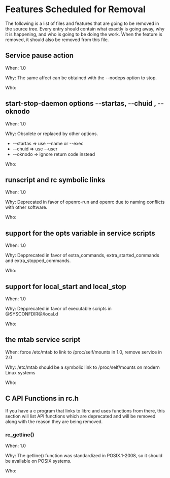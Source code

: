 # Features Scheduled for Removal

The following is a list of files and features that are going to be removed in
the source tree.  Every entry should contain what exactly is going away, why it
is happening, and who is going to be doing the work.  When the feature is
removed, it should also be removed from this file.

## Service pause action

When: 1.0

Why: The same affect can be obtained with the --nodeps option to stop.

Who:

## start-stop-daemon options --startas, --chuid , --oknodo

When: 1.0

Why: Obsolete or replaced by other options.

* --startas => use --name or --exec
* --chuid => use --user
* --oknodo => ignore return code instead

Who:

## runscript and rc symbolic links

When: 1.0

Why: Deprecated in favor of openrc-run and openrc due to naming
	 conflicts with other software.

Who:

## support for the opts variable in service scripts

When: 1.0

Why: Depprecated in favor of extra_commands, extra_started_commands
	 and extra_stopped_commands.

Who:

## support for local_start and local_stop

When: 1.0

Why: Depprecated in favor of executable scripts in @SYSCONFDIR@/local.d

Who:

## the mtab service script

When: force /etc/mtab to link to /proc/self/mounts in 1.0, remove
	  service in 2.0

Why: /etc/mtab should be a symbolic link to /proc/self/mounts on modern
	 Linux systems

Who:

## C API Functions in rc.h

If you have a c program that links to librc and uses functions from
there, this section will list API functions which are deprecated and
will be removed along with the reason they are being removed.

### rc_getline()

When: 1.0

Why: The getline() function was standardized in POSIX.1-2008, so it
	 should be available on POSIX systems.

Who:

